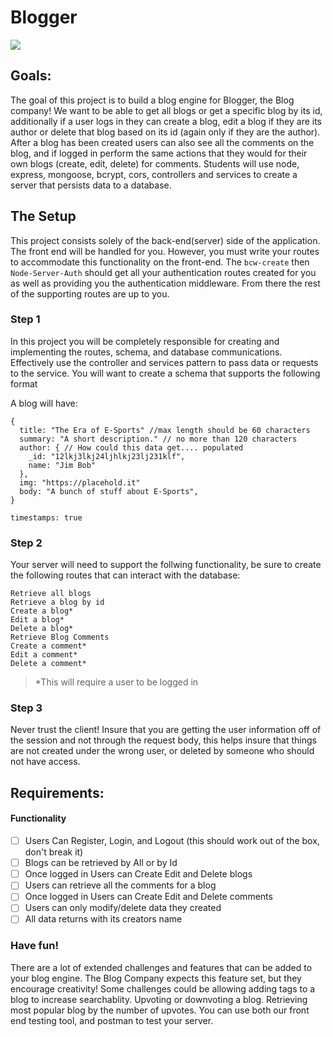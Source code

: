# Blogger

![](https://images.unsplash.com/photo-1499750310107-5fef28a66643?ixlib=rb-1.2.1&ixid=eyJhcHBfaWQiOjEyMDd9&auto=format&fit=crop&w=1950&q=80)
## Goals:
The goal of this project is to build a blog engine for Blogger, the Blog company! We want to be able to get all blogs or get a specific blog by its id, additionally if a user logs in they can create a blog, edit a blog if they are its author or delete that blog based on its id (again only if they are the author). After a blog has been created users can also see all the comments on the blog, and if logged in perform the same actions that they would for their own blogs (create, edit, delete) for comments. Students will use node, express, mongoose, bcrypt, cors, controllers and services to create a server that persists data to a database. 

## The Setup

This project consists solely of the back-end(server) side of the application. The front end will be handled for you. However, you must write your routes to accommodate this functionality on the front-end. The `bcw-create` then `Node-Server-Auth` should get all your authentication routes created for you as well as providing you the authentication middleware. From there the rest of the supporting routes are up to you.

### Step 1
In this project you will be completely responsible for creating and implementing the routes, schema, and database communications. Effectively use the controller and services pattern to pass data or requests to the service. You will want to create a schema that supports the following format

A blog will have:

    {
      title: "The Era of E-Sports" //max length should be 60 characters
      summary: "A short description." // no more than 120 characters
      author: { // How could this data get.... populated 
        _id: "12lkj3lkj24ljhlkj23lj231klf",
        name: "Jim Bob" 
      },
      img: "https://placehold.it"
      body: "A bunch of stuff about E-Sports", 
    }
    
    timestamps: true

### Step 2
Your server will need to support the follwing functionality, be sure to create the following routes that can interact with the database:

    Retrieve all blogs
    Retrieve a blog by id
    Create a blog*
    Edit a blog*
    Delete a blog*
    Retrieve Blog Comments
    Create a comment*
    Edit a comment*
    Delete a comment*
    
> *This will require a user to be logged in

### Step 3 
Never trust the client! Insure that you are getting the user information off of the session and not through the request body, this helps insure that things are not created under the wrong user, or deleted by someone who should not have access.

## Requirements:


#### Functionality
- [ ] Users Can Register, Login, and Logout (this should work out of the box, don't break it)
- [ ] Blogs can be retrieved by All or by Id
- [ ] Once logged in Users can Create Edit and Delete blogs
- [ ] Users can retrieve all the comments for a blog
- [ ] Once logged in Users can Create Edit and Delete comments
- [ ] Users can only modify/delete data they created
- [ ] All data returns with its creators name

### Have fun!
There are a lot of extended challenges and features that can be added to your blog engine. The Blog Company expects this feature set, but they encourage creativity! Some challenges could be allowing adding tags to a blog to increase searchablity. Upvoting or downvoting a blog. Retrieving most popular blog by the number of upvotes. You can use both our front end testing tool, and postman to test your server.
